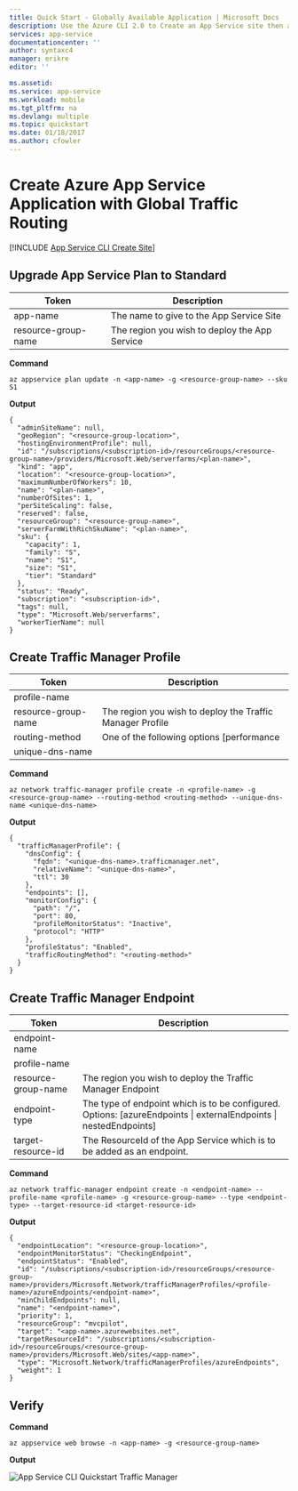 ```yaml
---
title: Quick Start - Globally Available Application | Microsoft Docs
description: Use the Azure CLI 2.0 to Create an App Service site then add it to Traffic Manager to provide global traffic routing capabilities.
services: app-service
documentationcenter: ''
author: syntaxc4
manager: erikre
editor: ''

ms.assetid: 
ms.service: app-service
ms.workload: mobile
ms.tgt_pltfrm: na
ms.devlang: multiple
ms.topic: quickstart
ms.date: 01/18/2017
ms.author: cfowler
---
```


# Create Azure App Service Application with Global Traffic Routing

[!INCLUDE [App Service CLI Create Site](../../includes/app-service-cli-create-site.md)]

## Upgrade App Service Plan to Standard

| Token | Description |
|---|---|
| app-name | The name to give to the App Service Site |
| resource-group-name | The region you wish to deploy the App Service |

**Command**

```cli
az appservice plan update -n <app-name> -g <resource-group-name> --sku S1
```

**Output**

```text
{
  "adminSiteName": null,
  "geoRegion": "<resource-group-location>",
  "hostingEnvironmentProfile": null,
  "id": "/subscriptions/<subscription-id>/resourceGroups/<resource-group-name>/providers/Microsoft.Web/serverfarms/<plan-name>",
  "kind": "app",
  "location": "<resource-group-location>",
  "maximumNumberOfWorkers": 10,
  "name": "<plan-name>",
  "numberOfSites": 1,
  "perSiteScaling": false,
  "reserved": false,
  "resourceGroup": "<resource-group-name>",
  "serverFarmWithRichSkuName": "<plan-name>",
  "sku": {
    "capacity": 1,
    "family": "S",
    "name": "S1",
    "size": "S1",
    "tier": "Standard"
  },
  "status": "Ready",
  "subscription": "<subscription-id>",
  "tags": null,
  "type": "Microsoft.Web/serverfarms",
  "workerTierName": null
}
```

## Create Traffic Manager Profile

| Token | Description |
|---|---|
| profile-name | |
| resource-group-name | The region you wish to deploy the Traffic Manager Profile |
| routing-method | One of the following options [performance | priority | weighted] |
| unique-dns-name | |

**Command**

```cli
az network traffic-manager profile create -n <profile-name> -g <resource-group-name> --routing-method <routing-method> --unique-dns-name <unique-dns-name>
```

**Output** 

```text
{
  "trafficManagerProfile": {
    "dnsConfig": {
      "fqdn": "<unique-dns-name>.trafficmanager.net",
      "relativeName": "<unique-dns-name>",
      "ttl": 30
    },
    "endpoints": [],
    "monitorConfig": {
      "path": "/",
      "port": 80,
      "profileMonitorStatus": "Inactive",
      "protocol": "HTTP"
    },
    "profileStatus": "Enabled",
    "trafficRoutingMethod": "<routing-method>"
  }
}
```

## Create Traffic Manager Endpoint

| Token | Description |
|---|---|
| endpoint-name | |
| profile-name | |
| resource-group-name | The region you wish to deploy the Traffic Manager Endpoint |
| endpoint-type | The type of endpoint which is to be configured. Options: [azureEndpoints \| externalEndpoints \| nestedEndpoints] |
| target-resource-id | The ResourceId of the App Service which is to be added as an endpoint. |

**Command**

```cli
az network traffic-manager endpoint create -n <endpoint-name> --profile-name <profile-name> -g <resource-group-name> --type <endpoint-type> --target-resource-id <target-resource-id>
```

**Output**

```text
{
  "endpointLocation": "<resource-group-location>",
  "endpointMonitorStatus": "CheckingEndpoint",
  "endpointStatus": "Enabled",
  "id": "/subscriptions/<subscription-id>/resourceGroups/<resource-group-name>/providers/Microsoft.Network/trafficManagerProfiles/<profile-name>/azureEndpoints/<endpoint-name>",
  "minChildEndpoints": null,
  "name": "<endpoint-name>",
  "priority": 1,
  "resourceGroup": "mvcpilot",
  "target": "<app-name>.azurewebsites.net",
  "targetResourceId": "/subscriptions/<subscription-id>/resourceGroups/<resource-group-name>/providers/Microsoft.Web/sites/<app-name>",
  "type": "Microsoft.Network/trafficManagerProfiles/azureEndpoints",
  "weight": 1
}
```

## Verify

**Command**

```cli
az appservice web browse -n <app-name> -g <resource-group-name>
```

**Output**

![App Service CLI Quickstart Traffic Manager](../../includes/media/app-service-cli-quickstart-traffic-manager/start-page.png)